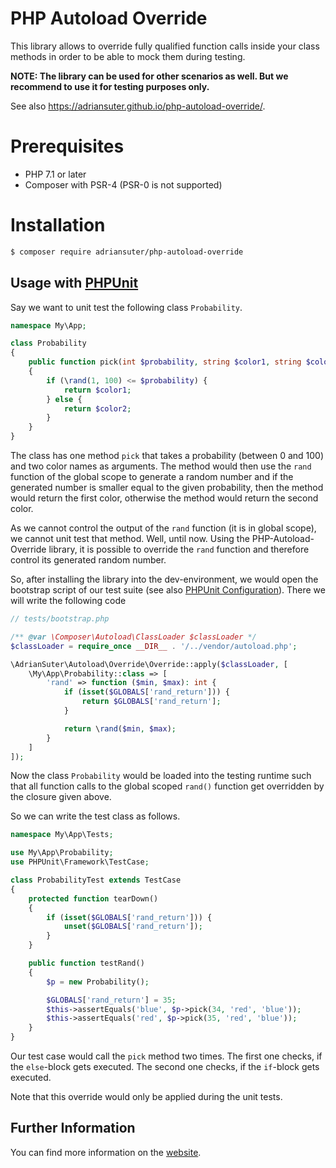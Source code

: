 # PHP Autoload Override

This library allows to override fully qualified function calls inside your class methods in order to
be able to mock them during testing.

**NOTE: The library can be used for other scenarios as well. But we recommend to use it for testing purposes
only.**

See also https://adriansuter.github.io/php-autoload-override/.


# Prerequisites

- PHP 7.1 or later
- Composer with PSR-4 (PSR-0 is not supported)


# Installation

```bash
$ composer require adriansuter/php-autoload-override
```


## Usage with [PHPUnit](https://phpunit.de/)

Say we want to unit test the following class `Probability`.

```php
namespace My\App;

class Probability
{
    public function pick(int $probability, string $color1, string $color2): string
    {
        if (\rand(1, 100) <= $probability) {
            return $color1;
        } else {
            return $color2;
        }
    }
}
```

The class has one method `pick` that takes a probability (between 0 and 100) and two color names as arguments.
The method would then use the `rand` function of the global scope to generate a random number and
if the generated number is smaller equal to the given probability, then the method would return 
the first color, otherwise the method would return the second color.

As we cannot control the output of the `rand` function (it is in global scope), we cannot unit test
that method. Well, until now. Using the PHP-Autoload-Override library, it is possible to 
override the `rand` function and therefore control its generated random number.

So, after installing the library into the dev-environment, we would open the bootstrap script of our test suite
(see also [PHPUnit Configuration](https://phpunit.readthedocs.io/en/8.4/configuration.html#the-bootstrap-attribute)).
There we will write the following code

```php
// tests/bootstrap.php

/** @var \Composer\Autoload\ClassLoader $classLoader */
$classLoader = require_once __DIR__ . '/../vendor/autoload.php';

\AdrianSuter\Autoload\Override\Override::apply($classLoader, [
    \My\App\Probability::class => [
        'rand' => function ($min, $max): int {
            if (isset($GLOBALS['rand_return'])) {
                return $GLOBALS['rand_return'];
            }

            return \rand($min, $max);
        }
    ]
]);
```

Now the class `Probability` would be loaded into the testing runtime such that all function calls to the global scoped 
`rand()` function get overridden by the closure given above.

So we can write the test class as follows.

```php
namespace My\App\Tests;

use My\App\Probability;
use PHPUnit\Framework\TestCase;

class ProbabilityTest extends TestCase
{
    protected function tearDown()
    {
        if (isset($GLOBALS['rand_return'])) {
            unset($GLOBALS['rand_return']);
        }
    }

    public function testRand()
    {
        $p = new Probability();

        $GLOBALS['rand_return'] = 35;
        $this->assertEquals('blue', $p->pick(34, 'red', 'blue'));
        $this->assertEquals('red', $p->pick(35, 'red', 'blue'));
    }
}
```

Our test case would call the `pick` method two times. The first one checks, if the `else`-block
gets executed. The second one checks, if the `if`-block gets executed.

Note that this override would only be applied during the unit tests.


## Further Information

You can find more information on the [website](https://adriansuter.github.io/php-autoload-override/).
